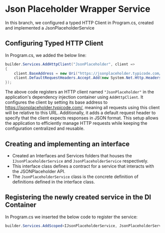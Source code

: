 # Json Placeholder Wrapper Service 
In this branch, we configured a typed HTTP Client in Program.cs, created and implemented a JsonPlaceholderService 

## Configuring Typed HTTP Client
In Program.cs, we added the below line:
```C#
builder.Services.AddHttpClient("JsonPlaceholder", client =>
{
    client.BaseAddress = new Uri("https://jsonplaceholder.typicode.com/");
    client.DefaultRequestHeaders.Accept.Add(new System.Net.Http.Headers.MediaTypeWithQualityHeaderValue("application/json"));
});
```

The above code registers an HTTP client named `"JsonPlaceholder"` in the application's dependency injection container using 
`AddHttpClient`. It configures the client by setting its base address to https://jsonplaceholder.typicode.com/, meaning all 
requests using this client will be relative to this URL. Additionally, it adds a default request header to specify that the 
client expects responses in JSON format. This setup allows the application to efficiently manage HTTP requests while keeping 
the configuration centralized and reusable.

## Creating and implementing an interface
- Created an Interfaces and Services folders that houses the `IJsonPlaceholderService` and `JsonPlaceholderService` respectively.  
- This interface class defines a contract for a service that interacts with the JSONPlaceholder API.  
- The `JsonPlaceholderService` class is the concrete definition of definitions defined in the interface class.

## Registering the newly created service in the DI Container
In Program.cs we inserted the below code to register the service:
```C#
builder.Services.AddScoped<IJsonPlaceholderService, JsonPlaceholderService>();
```